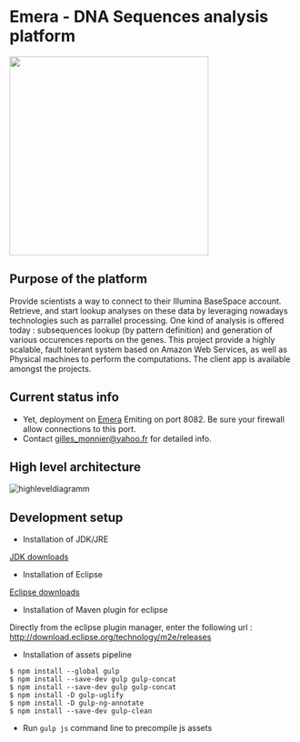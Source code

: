 Emera - DNA Sequences analysis platform
====================

<img src="https://cloud.githubusercontent.com/assets/11952499/13207451/544a2f2c-d8c3-11e5-821c-9512e11ee8ad.png" width="350"> 

Purpose of the platform
---------------------

Provide scientists a way to connect to their Illumina BaseSpace account.
Retrieve, and start lookup analyses on these data by leveraging nowadays technologies such as parrallel processing. One kind of analysis is offered today : subsequences lookup (by pattern definition) and generation of various occurences reports on the genes. 
This project provide a highly scalable, fault tolerant system based on Amazon Web Services, as well as Physical machines to perform the computations. The client app is available amongst the projects.

Current status info
---------------------

+ Yet, deployment on [Emera](http://www.gilles-monnier.com:8082) Emiting on port 8082. Be sure your firewall allow connections to this port.
+ Contact gilles_monnier@yahoo.fr for detailed info.

High level architecture
---------------------

![highleveldiagramm](https://cloud.githubusercontent.com/assets/11952499/13207296/afd79926-d8c1-11e5-8110-e8e0bbbf3a1e.png)

Development setup
---------------------

+ Installation of JDK/JRE

[JDK downloads](http://www.oracle.com/technetwork/java/javase/downloads/jdk8-downloads-2133151.html)

+ Installation of Eclipse

[Eclipse downloads](http://www.eclipse.org/downloads/packages/eclipse-ide-java-ee-developers/mars1)

+ Installation of Maven plugin for eclipse

Directly from the eclipse plugin manager, enter the following url : http://download.eclipse.org/technology/m2e/releases

+ Installation of assets pipeline
```
$ npm install --global gulp
$ npm install --save-dev gulp gulp-concat
$ npm install --save-dev gulp gulp-concat
$ npm install -D gulp-uglify
$ npm install -D gulp-ng-annotate
$ npm install --save-dev gulp-clean
```

+ Run ```gulp js``` command line to precompile js assets
